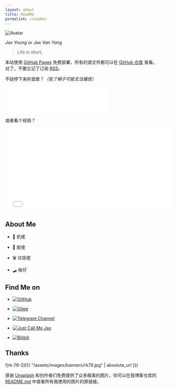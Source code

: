 ```yaml
---
layout: about
title: ReadMe
permalink: /readme/
---
```


<img src="{{ '/assets/images/avatar.png' | absolute_url }}" alt="Avatar" class="avatar">

$Jax\ Young\ or\ Jax\ Van\ Yang$

> Life is short,

本站使用 [GitHub Pages](https://pages.github.com) 免费部署，所有的源文件都可以在 [GitHub 仓库](https://github.com/JaxVanYang/jaxvanyang.github.io) 查看。对了，不要忘记了订阅 [RSS](https://jaxvanyang.github.io/feed.xml)。

不妨停下来听首歌？*（挂了梯子可能无法播放）*

<iframe frameborder="no" border="0" marginwidth="0" marginheight="0" width=330 height=86 src="//music.163.com/outchain/player?type=2&id=1476123363&auto=1&height=66"></iframe>

或者看个视频？

<iframe width=540 height=270 src="//player.bilibili.com/player.html?aid=377646080&bvid=BV1Lf4y1N7f8&cid=400718928&page=1" scrolling="no" border="0" frameborder="no" framespacing="0" allowfullscreen="true"> </iframe>

## About Me

- 📱 机佬

- 🤖 胶佬

- 🗑️ 垃圾佬

- 🛹 板仔

## Find Me on

- [![GitHub](https://img.shields.io/badge/GitHub-JaxVanYang-blue?style=social&logo=github)](https://github.com/JaxVanYang)

- [![Gitee](https://img.shields.io/badge/Gitee-Jax%20Young-blue?style=social&logo=gitee)](https://gitee.com/Jaxvanyang)

- [![Telegram Channel](https://img.shields.io/badge/Telegram%20Channel-Just%20Call%20Me%20Jax-blue?style=social&logo=telegram)](https://t.me/jaxvanyang_spam)

- [![Just Call Me Jax](https://img.shields.io/badge/%E5%8D%9A%E5%AE%A2%E5%9B%AD-Jax%20Van%20Yang%20%E7%9A%84%E5%8D%9A%E5%AE%A2-blue?style=social)](https://www.cnblogs.com/jaxvanyang/)

- [![Bilibili](https://img.shields.io/badge/Bilibili-蝇营狗苟之辈-blue?style=social&logo=bilibili)](https://space.bilibili.com/39860412)

## Thanks

![rk-78-2]({{ "/assets/images/banners/rk78.jpg" | absolute_url }})

感谢 [Unsplash](https://unsplash.com) 和创作者们免费提供了众多精美的图片，你可以在我博客仓库的 [README.md](https://github.com/jaxvanyang/jaxvanyang.github.io/blob/main/README.md#image-source) 中查看所有我使用的图片的原链接。